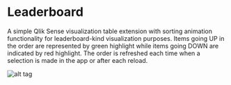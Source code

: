 # Leaderboard
A simple Qlik Sense visualization table extension with sorting animation functionality for leaderboard-kind visualization purposes.
Items going UP in the order are represented by green highlight while items going DOWN are indicated by red highlight.
The order is refreshed each time when a selection is made in the app or after each reload.

![alt tag](http://g.recordit.co/IzWtpxnlX5.gif)


